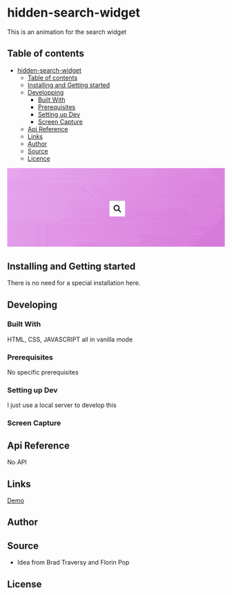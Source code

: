 # hidden-search-widget

This is an animation for the search widget
## Table of contents

- [hidden-search-widget](#hidden-search-widget)
  - [Table of contents](#table-of-contents)
  - [Installing and Getting started](#installing-and-getting-started)
  - [Developping](#developing)
    - [Built With](#built-with)
    - [Prerequisites](#prerequisites)
    - [Setting up Dev](#setting-up-dev)
    - [Screen Capture](#screen-capture)
  - [Api Reference](#api-reference)
  - [Links](#links)
  - [Author](#author)
  - [Source](#source)
  - [Licence](#license)

![Screen Capture - Gif](https://github.com/kevinbdx35/hidden-search-widget/blob/main/screen-capture.gif?raw=true)

## Installing and Getting started

There is no need for a special installation here.

## Developing

### Built With

HTML, CSS, JAVASCRIPT all in vanilla mode

### Prerequisites

No specific prerequisites

### Setting up Dev

I just use a local server to develop this

### Screen Capture

## Api Reference

No API

## Links

[Demo](https://kevinbdx35.github.io/hidden-search-widget/)

## Author

## Source

- Idea from Brad Traversy and Florin Pop

## License
